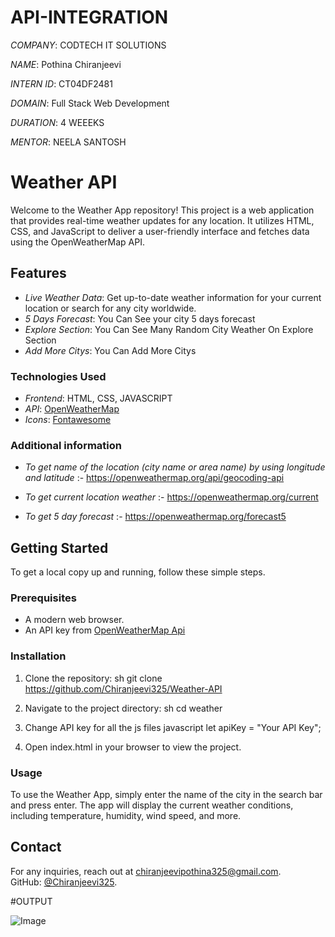 # API-INTEGRATION

*COMPANY*: CODTECH IT SOLUTIONS

*NAME*: Pothina Chiranjeevi 

*INTERN ID*: CT04DF2481

*DOMAIN*: Full Stack Web Development

*DURATION*: 4 WEEEKS

*MENTOR*: NEELA SANTOSH

# Weather API

Welcome to the Weather App repository! This project is a web application that provides real-time weather updates for any location. It utilizes HTML, CSS, and JavaScript to deliver a user-friendly interface and fetches data using the OpenWeatherMap API.

## Features

- *Live Weather Data*: Get up-to-date weather information for your current location or search for any city worldwide.
- *5 Days Forecast*: You Can See your city 5 days forecast 
- *Explore Section*: You Can See Many Random City Weather On Explore Section
- *Add More Citys*: You Can Add More Citys 

### Technologies Used 

- *Frontend*: HTML, CSS, JAVASCRIPT
- *API*: [OpenWeatherMap](https://openweathermap.org/)
- *Icons*: [Fontawesome](https://fontawesome.com/)

### Additional information 

- *To get name of the location (city name or area name) by using longitude and latitude* :- 
https://openweathermap.org/api/geocoding-api

- *To get current location weather* :- 
https://openweathermap.org/current

- *To get 5 day forecast* :-  https://openweathermap.org/forecast5

## Getting Started

To get a local copy up and running, follow these simple steps.

### Prerequisites

- A modern web browser.
- An API key from [OpenWeatherMap Api](https://home.openweathermap.org/api_keys)

### Installation

1. Clone the repository:
sh
 git clone https://github.com/Chiranjeevi325/Weather-API

2. Navigate to the project directory:
sh 
cd weather

3. Change API key for all the js files
javascript
let apiKey = "Your API Key";
 
4. Open index.html in your browser to view the project.

### Usage

To use the Weather App, simply enter the name of the city in the search bar and press enter. The app will display the current weather conditions, including temperature, humidity, wind speed, and more.

## Contact
For any inquiries, reach out at [chiranjeevipothina325@gmail.com](mailto:chiranjeevipothina325@gmail.com).<br>
GitHub: [@Chiranjeevi325](https://github.com/Chiranjeevi325).<br>

#OUTPUT

![Image](https://github.com/user-attachments/assets/ea4a14e8-4730-4906-bfa2-4d9f94c39849)
